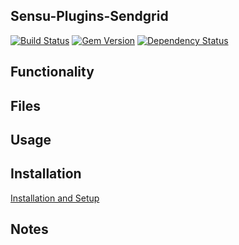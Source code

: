 ## Sensu-Plugins-Sendgrid

[![Build Status](https://travis-ci.org/sensu-plugins/sensu-plugins-skel.svg?branch=master)](https://travis-ci.org/sensu-plugins/sensu-plugins-skel)
[![Gem Version](https://badge.fury.io/rb/sensu-plugins-skel.svg)](http://badge.fury.io/rb/sensu-plugins-skel)
[![Dependency Status](https://gemnasium.com/sensu-plugins/sensu-plugins-skel.svg)](https://gemnasium.com/sensu-plugins/sensu-plugins-skel)

## Functionality

## Files

## Usage

## Installation

[Installation and Setup](http://sensu-plugins.io/docs/installation_instructions.html)

## Notes
